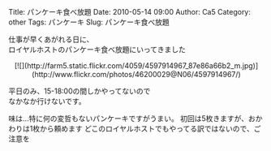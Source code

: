 Title: パンケーキ食べ放題
Date: 2010-05-14 09:00
Author: Ca5
Category: other
Tags: パンケーキ
Slug: パンケーキ食べ放題

仕事が早くあがれる日に、  
ロイヤルホストのパンケーキ食べ放題にいってきました

<p>
<center>
[![](http://farm5.static.flickr.com/4059/4597914967_87e86a66b2_m.jpg)](http://www.flickr.com/photos/46200029@N06/4597914967/)

</center>
  
平日のみ、15-18:00の間しかやってないので  
なかなか行けないです。

</p>
味は…特に何の変哲もないパンケーキですがうまい。  
初回は5枚きますが、おかわりは1枚から頼めます  
どこのロイヤルホストでもやってる訳ではないので、ご注意を  

